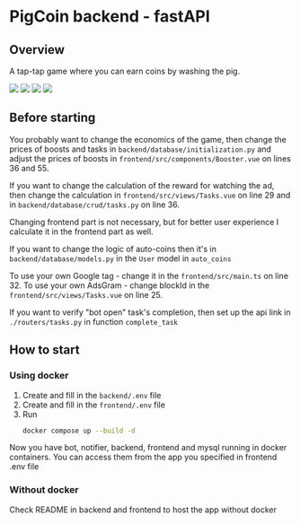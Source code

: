 # PigCoin backend - fastAPI

## Overview
A tap-tap game where you can earn coins by washing the pig.

![](.\images\home.jpg)
![](.\images\rating_clubs.jpg)
![](.\images\tasks.jpg)
![](.\images\boosts.jpg)

## Before starting
You probably want to change the economics of the game, then change the prices of boosts and 
tasks in `backend/database/initialization.py` and adjust the prices of boosts in `frontend/src/components/Booster.vue` 
on lines 36 and 55.

If you want to change the calculation of the reward for watching the ad, then change the calculation
in `frontend/src/views/Tasks.vue` on line 29 and in `backend/database/crud/tasks.py` on line 36.

Changing frontend part is not necessary, but for better user experience I calculate it in the frontend part as well.

If you want to change the logic of auto-coins then it's in `backend/database/models.py` in the `User`
model in `auto_coins`

To use your own Google tag - change it in the `frontend/src/main.ts` on line 32.
To use your own AdsGram - change blockId in the `frontend/src/views/Tasks.vue` on line 25.

If you want to verify "bot open" task's completion, then set up the api link in `./routers/tasks.py` in
function `complete_task`

## How to start
### Using docker
1. Create and fill in the `backend/.env` file
2. Create and fill in the `frontend/.env` file
3. Run 
    ```bash
    docker compose up --build -d
    ```

Now you have bot, notifier, backend, frontend and mysql running in docker containers. You can access them from the 
app you specified in frontend .env file

### Without docker
Check README in backend and frontend to host the app without docker